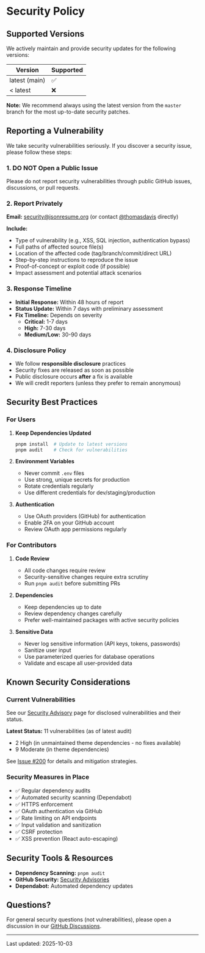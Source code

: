 # Security Policy

## Supported Versions

We actively maintain and provide security updates for the following versions:

| Version       | Supported          |
| ------------- | ------------------ |
| latest (main) | :white_check_mark: |
| < latest      | :x:                |

**Note:** We recommend always using the latest version from the `master` branch for the most up-to-date security patches.

## Reporting a Vulnerability

We take security vulnerabilities seriously. If you discover a security issue, please follow these steps:

### 1. **DO NOT** Open a Public Issue

Please do not report security vulnerabilities through public GitHub issues, discussions, or pull requests.

### 2. Report Privately

**Email:** security@jsonresume.org (or contact [@thomasdavis](https://github.com/thomasdavis) directly)

**Include:**

- Type of vulnerability (e.g., XSS, SQL injection, authentication bypass)
- Full paths of affected source file(s)
- Location of the affected code (tag/branch/commit/direct URL)
- Step-by-step instructions to reproduce the issue
- Proof-of-concept or exploit code (if possible)
- Impact assessment and potential attack scenarios

### 3. Response Timeline

- **Initial Response:** Within 48 hours of report
- **Status Update:** Within 7 days with preliminary assessment
- **Fix Timeline:** Depends on severity
  - **Critical:** 1-7 days
  - **High:** 7-30 days
  - **Medium/Low:** 30-90 days

### 4. Disclosure Policy

- We follow **responsible disclosure** practices
- Security fixes are released as soon as possible
- Public disclosure occurs **after** a fix is available
- We will credit reporters (unless they prefer to remain anonymous)

## Security Best Practices

### For Users

1. **Keep Dependencies Updated**

   ```bash
   pnpm install  # Update to latest versions
   pnpm audit    # Check for vulnerabilities
   ```

2. **Environment Variables**

   - Never commit `.env` files
   - Use strong, unique secrets for production
   - Rotate credentials regularly
   - Use different credentials for dev/staging/production

3. **Authentication**
   - Use OAuth providers (GitHub) for authentication
   - Enable 2FA on your GitHub account
   - Review OAuth app permissions regularly

### For Contributors

1. **Code Review**

   - All code changes require review
   - Security-sensitive changes require extra scrutiny
   - Run `pnpm audit` before submitting PRs

2. **Dependencies**

   - Keep dependencies up to date
   - Review dependency changes carefully
   - Prefer well-maintained packages with active security policies

3. **Sensitive Data**
   - Never log sensitive information (API keys, tokens, passwords)
   - Sanitize user input
   - Use parameterized queries for database operations
   - Validate and escape all user-provided data

## Known Security Considerations

### Current Vulnerabilities

See our [Security Advisory](https://github.com/jsonresume/jsonresume.org/security) page for disclosed vulnerabilities and their status.

**Latest Status:** 11 vulnerabilities (as of latest audit)

- 2 High (in unmaintained theme dependencies - no fixes available)
- 9 Moderate (in theme dependencies)

See [Issue #200](https://github.com/jsonresume/jsonresume.org/issues/200) for details and mitigation strategies.

### Security Measures in Place

- ✅ Regular dependency audits
- ✅ Automated security scanning (Dependabot)
- ✅ HTTPS enforcement
- ✅ OAuth authentication via GitHub
- ✅ Rate limiting on API endpoints
- ✅ Input validation and sanitization
- ✅ CSRF protection
- ✅ XSS prevention (React auto-escaping)

## Security Tools & Resources

- **Dependency Scanning:** `pnpm audit`
- **GitHub Security:** [Security Advisories](https://github.com/jsonresume/jsonresume.org/security)
- **Dependabot:** Automated dependency updates

## Questions?

For general security questions (not vulnerabilities), please open a discussion in our [GitHub Discussions](https://github.com/jsonresume/jsonresume.org/discussions).

---

Last updated: 2025-10-03
